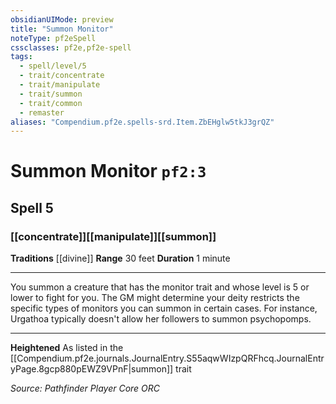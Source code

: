 ```yaml
---
obsidianUIMode: preview
title: "Summon Monitor"
noteType: pf2eSpell
cssclasses: pf2e,pf2e-spell
tags:
  - spell/level/5
  - trait/concentrate
  - trait/manipulate
  - trait/summon
  - trait/common
  - remaster
aliases: "Compendium.pf2e.spells-srd.Item.ZbEHglw5tkJ3grQZ" 
---
```

# Summon Monitor  `pf2:3`  
## Spell 5
### [[concentrate]][[manipulate]][[summon]]
**Traditions** [[divine]]
**Range** 30 feet
**Duration** 1 minute
* * * 
You summon a creature that has the monitor trait and whose level is 5 or lower to fight for you. The GM might determine your deity restricts the specific types of monitors you can summon in certain cases. For instance, Urgathoa typically doesn't allow her followers to summon psychopomps.

* * *

**Heightened** As listed in the [[Compendium.pf2e.journals.JournalEntry.S55aqwWIzpQRFhcq.JournalEntryPage.8gcp880pEWZ9VPnF|summon]] trait

*Source: Pathfinder Player Core*
*ORC*